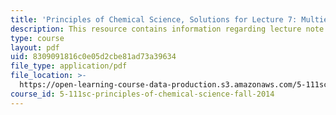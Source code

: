 ```yaml
---
title: 'Principles of Chemical Science, Solutions for Lecture 7: Multielectron Atoms'
description: This resource contains information regarding lecture note 7 solutions.
type: course
layout: pdf
uid: 8309091816c0e05d2cbe81ad73a39634
file_type: application/pdf
file_location: >-
  https://open-learning-course-data-production.s3.amazonaws.com/5-111sc-principles-of-chemical-science-fall-2014/8309091816c0e05d2cbe81ad73a39634_MIT5_111F14_Lec07Soln.pdf
course_id: 5-111sc-principles-of-chemical-science-fall-2014
---
```

